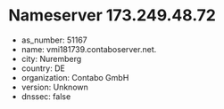 # Nameserver 173.249.48.72

* as_number: 51167
* name: vmi181739.contaboserver.net.
* city: Nuremberg
* country: DE
* organization: Contabo GmbH
* version: Unknown
* dnssec: false
